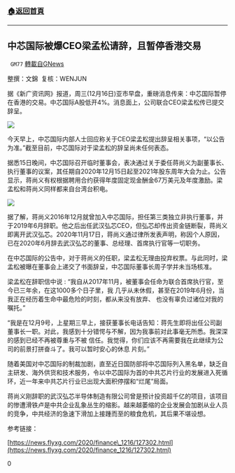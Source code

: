 ###  [:house:返回首頁](https://github.com/ourhimalayas/txt)
---

## 中芯国际被爆CEO梁孟松请辞，且暂停香港交易
` GM77` [轉載自GNews](https://gnews.org/zh-hans/658655/)

整撰：文錦  复核：WENJUN

据《新广资讯网》报道，周三(12月16日)亚市早盘，重磅消息传来：中芯国际暂停在香港的交易。中芯国际A股低开4%。消息面上，公司联合CEO梁孟松传已提交辞呈。

![]()![](https://gnews-media-offload.s3.amazonaws.com/wp-content/uploads/2020/12/17031600/%E5%9B%BE%E7%89%87-1-29.png)

今天早上，中芯国际内部人士回应称关于CEO梁孟松提出辞呈相关事项，“以公告为准。”截至目前，中芯国际对于梁孟松的辞呈尚未任何表态。

据悉15日晚间，中芯国际召开临时董事会，表决通过关于委任蒋尚义为副董事长、执行董事的议案，其任期自2020年12月15日起至2021年股东周年大会为止。公告显示，蒋尚义有权根据聘用合约获得年度固定现金酬金67万美元及年度激励。梁孟松和蒋尚义同样都来自台湾台积电。

![]()![](https://gnews-media-offload.s3.amazonaws.com/wp-content/uploads/2020/12/17031538/%E5%9B%BE%E7%89%87-2-7.png)

据了解，蒋尚义2016年12月就曾加入中芯国际，担任第三类独立非执行董事，并于2019年6月辞职。他之后出任武汉弘芯CEO，但弘芯却传出资金链断裂，蒋尚义即离开武汉弘芯。2020年11月17日，蒋尚义通过律所发表声明，称因个人原因，已在2020年6月辞去武汉弘芯的董事、总经理、首席执行官等一切职务。

在中芯国际的公告中，对于蒋尚义的任职，梁孟松无理由投弃权票。与此同时，梁孟松被曝在董事会上递交了书面辞呈，中芯国际董事长周子学并未当场核准。

梁孟松在辞职信中说 : “我自从2017年11月，被董事会任命为联合首席执行官，至今已三年余，在这1000多个日子里，我 几乎从未休假，甚至在2019年6月份，当我正在经历着生命中最危险的时刻，都从来没有放弃、 也没有辜负过诸位对我的嘱托。”

“我是在12月9号，上星期三早上，接获董事长电话告知：蒋先生即将出任公司副董事长一职。对此，我感到十分错愕与不解，因为我事前对此事毫无所悉。我深深的感到已经不再被尊重与不被 信任。我觉得，你们应该不再需要我在此继续为公司的前景打拼奋斗了。我可以暂时安心的休息 片刻。”

随着美国对中芯国际的制裁加剧，直至近日国防部将中芯国际列入黑名单，缺乏自主研发、海外供货和技术服务，令以中芯国际为首的中共芯片行业的发展进入死循环，近一年来中共芯片行业已出现大面积停摆和“烂尾”局面。

蒋尚义刚辞职的武汉弘芯半导体制造有限公司曾是预计投资超千亿的项目，该项目的惨遭滑铁卢是中共企业乱象丛生的缩影。越来越萎缩的企业发展会加剧从业人员的竞争，中共经济的急速下滑加上接踵而至的粮食危机，其后果不堪设想。

参考链接：

[https://news.flyxg.com/2020/finance\_1216/127302.html](https://news.flyxg.com/2020/finance_1216/127302.html)

0

